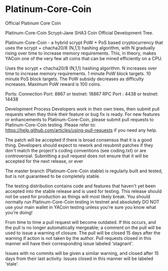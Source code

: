 # Platinum-Core-Coin
Official Platinum Core Coin

Platinum-Core-Coin Scrypt-Jane SHA3 Coin
Official Development Tree.

Platinum-Core-Coin - a hybrid scrypt PoW + PoS based cryptocurrency that uses the scrypt + chacha20/8 (N,1,1) hashing algorithm, with N gradually rising over time to increase memory requirements. This, in theory, makes YACoin one of the very few alt coins that can be mined efficiently on a CPU.

Uses the scrypt + chacha20/8 (N,1,1) hashing algorithm. N increases over time to increase memory requirements. 1 minute PoW block targets. 10 minute PoS block targets. The PoW subsidy decreases as difficulty increases. Maximum PoW reward is 100 coins.

Ports:
Connection Port: 8867 or testnet: 18867
RPC Port : 4438 or testnet: 14438

Development Process
Developers work in their own trees, then submit pull requests when they think their feature or bug fix is ready. For new features or enhancements to Platinum-Core-Coin, please submit pull requests to Platinum-Core-Coin testing. Please refer to: https://help.github.com/articles/using-pull-requests if you need any help.

The patch will be accepted if there is broad consensus that it is a good thing. Developers should expect to rework and resubmit patches if they don't match the project's coding conventions (see coding.txt) or are controversial. Submitting a pull request does not ensure that it will be accepted for the next release, or ever

The master branch (Platinum-Core-Coin stable) is regularly built and tested, but is not guaranteed to be completely stable.

The testing distribution contains code and features that haven't yet been accepted into the stable release and is used for testing. This release should not be used for production as things will most likely break. You should normally run Platinum-Core-Coin testing in testnet and absolutely DO NOT use your main wallet in YACoin testing unless you're sure you know what you're doing!

From time to time a pull request will become outdated. If this occurs, and the pull is no longer automatically mergeable; a comment on the pull will be used to issue a warning of closure. The pull will be closed 15 days after the warning if action is not taken by the author. Pull requests closed in this manner will have their corresponding issue labeled 'stagnant'.

Issues with no commits will be given a similar warning, and closed after 15 days from their last activity. Issues closed in this manner will be labeled 'stale'.
